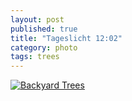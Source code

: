 ```yaml
---
layout: post
published: true
title: "Tageslicht 12:02"
category: photo
tags: trees
---
```


[![Backyard Trees](http://24.media.tumblr.com/2bca3d333206d9d82b757fd182b00b6f/tumblr_n39e5xPbJr1rive1ro1_500.jpg)](http://dr3wh0.tumblr.com/post/81196108167)

